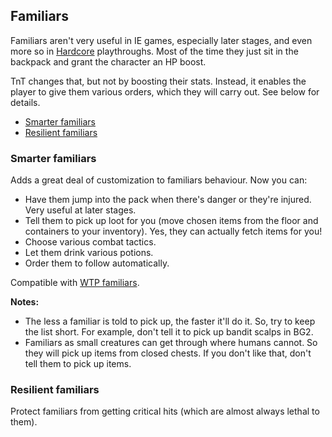 ## Familiars

Familiars aren't very useful in IE games, especially later stages, and even more so in [Hardcore](https://pihwiki.bgforge.net/Baldur%27s_Gate:_Tales_of_the_Sword_Coast) playthroughs. Most of the time they just sit in the backpack and grant the character an HP boost.

TnT changes that, but not by boosting their stats. Instead, it enables the player to give them various orders, which they will carry out. See below for details.

- [Smarter familiars](smarter-familiars)
- [Resilient familiars](resilient-familiars)

### Smarter familiars
Adds a great deal of customization to familiars behaviour. Now you can:
- Have them jump into the pack when there's danger or they're injured. Very useful at later stages.
- Tell them to pick up loot for you (move chosen items from the floor and containers to your inventory). Yes, they can actually fetch items for you!
- Choose various combat tactics.
- Let them drink various potions.
- Order them to follow automatically.

Compatible with [WTP familiars](http://gibberlings3.net/forums/index.php?showtopic=23874).

**Notes:**
- The less a familiar is told to pick up, the faster it'll do it. So, try to keep the list short. For example, don't tell it to pick up bandit scalps in BG2.
- Familiars as small creatures can get through where humans cannot. So they will pick up items from closed chests. If you don't like that, don't tell them to pick up items.

### Resilient familiars
Protect familiars from getting critical hits (which are almost always lethal to them).

